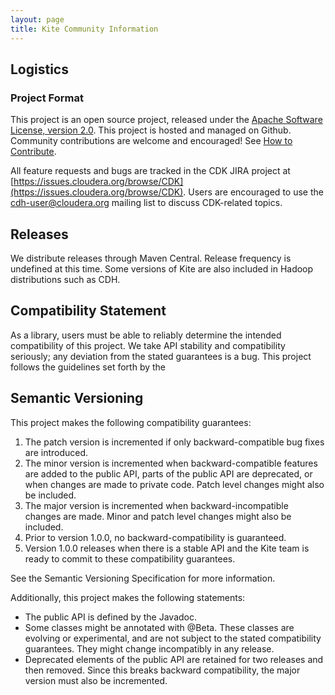 ```yaml
---
layout: page
title: Kite Community Information
---
```


## Logistics

### Project Format

This project is an open source project, released under the [Apache Software License, version 2.0](http://www.apache.org/licenses/LICENSE-2.0). This project is hosted and managed on Github. Community contributions are welcome and encouraged! See [How to Contribute](https://github.com/kite-sdk/kite/wiki/How-to-contribute).

All feature requests and bugs are tracked in the CDK JIRA project at [https://issues.cloudera.org/browse/CDK](https://issues.cloudera.org/browse/CDK). Users are encouraged to use the cdh-user@cloudera.org mailing list to discuss CDK-related topics.

## Releases

We distribute releases through Maven Central. Release frequency is undefined at this time. Some versions of Kite are also included in Hadoop distributions such as CDH.

## Compatibility Statement

As a library, users must be able to reliably determine the intended compatibility of this project. We take API stability and compatibility seriously; any deviation from the stated guarantees is a bug. This project follows the guidelines set forth by the 

## Semantic Versioning

This project makes the following compatibility guarantees:

1. The patch version is incremented if only backward-compatible bug fixes are introduced.
1. The minor version is incremented when backward-compatible features are added to the public API, parts of the public API are deprecated, or when changes are made to private code. Patch level changes might also be included.
1. The major version is incremented when backward-incompatible changes are made. Minor and patch level changes might also be included.
1. Prior to version 1.0.0, no backward-compatibility is guaranteed.
1. Version 1.0.0 releases when there is a stable API and the Kite team is ready to commit to these compatibility guarantees.

See the Semantic Versioning Specification for more information. 

Additionally, this project makes the following statements:
* The public API is defined by the Javadoc.
* Some classes might be annotated with @Beta. These classes are evolving or experimental, and are not subject to the stated compatibility guarantees. They might change incompatibly in any release.
* Deprecated elements of the public API are retained for two releases and then removed. Since this breaks backward compatibility, the major version must also be incremented.
